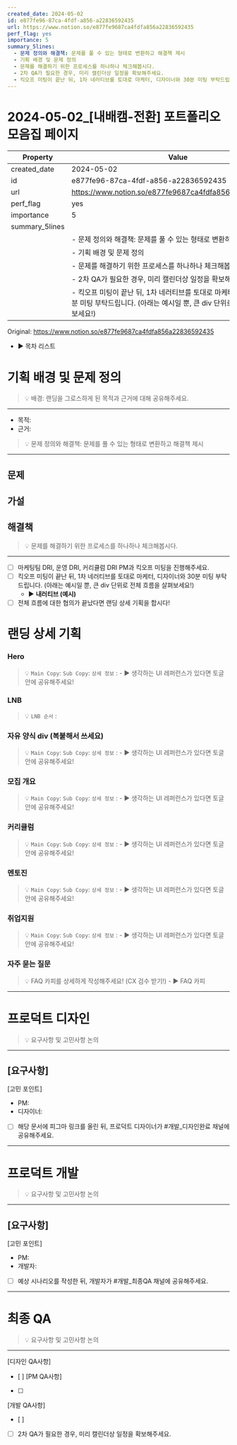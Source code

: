 ```yaml
---
created_date: 2024-05-02
id: e877fe96-87ca-4fdf-a856-a22836592435
url: https://www.notion.so/e877fe9687ca4fdfa856a22836592435
perf_flag: yes
importance: 5
summary_5lines:
  - 문제 정의와 해결책: 문제를 풀 수 있는 형태로 변환하고 해결책 제시
  - 기획 배경 및 문제 정의
  - 문제를 해결하기 위한 프로세스를 하나하나 체크해봅시다.
  - 2차 QA가 필요한 경우, 미리 캘린더상 일정을 확보해주세요.
  - 킥오프 미팅이 끝난 뒤, 1차 네러티브를 토대로 마케터, 디자이너와 30분 미팅 부탁드립니다. (아래는 예시일 뿐, 큰 div 단위로 전체 흐름을 살펴보세요!)
---
```


# 2024-05-02_[내배캠-전환] 포트폴리오 모음집 페이지

| Property | Value |
| --- | --- |
| created_date | 2024-05-02 |
| id | e877fe96-87ca-4fdf-a856-a22836592435 |
| url | https://www.notion.so/e877fe9687ca4fdfa856a22836592435 |
| perf_flag | yes |
| importance | 5 |
| summary_5lines | |
|  | - 문제 정의와 해결책: 문제를 풀 수 있는 형태로 변환하고 해결책 제시 |
|  | - 기획 배경 및 문제 정의 |
|  | - 문제를 해결하기 위한 프로세스를 하나하나 체크해봅시다. |
|  | - 2차 QA가 필요한 경우, 미리 캘린더상 일정을 확보해주세요. |
|  | - 킥오프 미팅이 끝난 뒤, 1차 네러티브를 토대로 마케터, 디자이너와 30분 미팅 부탁드립니다. (아래는 예시일 뿐, 큰 div 단위로 전체 흐름을 살펴보세요!) |

Original: https://www.notion.so/e877fe9687ca4fdfa856a22836592435

- ▶ 목차 리스트

#  기획 배경 및 문제 정의
> 💡 배경: 랜딩을 그로스하게 된 목적과 근거에 대해 공유해주세요.

  ---
  - 목적:
  - 근거:
> 💡 문제 정의와 해결책: 문제를 풀 수 있는 형태로 변환하고 해결책 제시

  ---
  문제
  - 
  가설
  - 
  해결책
  - 
> 💡 문제를 해결하기 위한 프로세스를 하나하나 체크해봅시다.

  ---
  - [ ] 마케팅팀 DRI, 운영 DRI, 커리큘럼 DRI PM과 킥오프 미팅을 진행해주세요.
  - [ ] 킥오프 미팅이 끝난 뒤, 1차 네러티브를 토대로 마케터, 디자이너와 30분 미팅 부탁드립니다. (아래는 예시일 뿐, 큰 div 단위로 전체 흐름을 살펴보세요!)
    - ▶ **내러티브 (예시)**
  - [ ] 전체 흐름에 대한 협의가 끝났다면 랜딩 상세 기획을 합시다!

# 랜딩 상세 기획

### Hero
  > 💡 `Main Copy`:
    `Sub Copy`:
    `상세 정보` :
    - ▶ 생각하는 UI 레퍼런스가 있다면 토글 안에 공유해주세요!

### LNB
  > 💡 `LNB 순서` :

### 자유 양식 div (복붙해서 쓰세요) 
  > 💡 `Main Copy`:
    `Sub Copy`:
    `상세 정보` :
    - ▶ 생각하는 UI 레퍼런스가 있다면 토글 안에 공유해주세요!

### 모집 개요
  > 💡 `Main Copy`:
    `Sub Copy`:
    `상세 정보` :
    - ▶ 생각하는 UI 레퍼런스가 있다면 토글 안에 공유해주세요!

### 커리큘럼 
  > 💡 `Main Copy`:
    `Sub Copy`:
    `상세 정보` :
    - ▶ 생각하는 UI 레퍼런스가 있다면 토글 안에 공유해주세요!

### 멘토진
  > 💡 `Main Copy`:
    `Sub Copy`:
    `상세 정보` :
    - ▶ 생각하는 UI 레퍼런스가 있다면 토글 안에 공유해주세요!

### 취업지원
  > 💡 `Main Copy`:
    `Sub Copy`:
    `상세 정보` :
    - ▶ 생각하는 UI 레퍼런스가 있다면 토글 안에 공유해주세요!

### 자주 묻는 질문 
  > 💡 FAQ 카피를 상세하게 작성해주세요! (CX 검수 받기!)
    - ▶ FAQ 카피

---

#  프로덕트 디자인
> 💡 요구사항 및 고민사항 논의

  ---
  [요구사항]
  - 
  [고민 포인트]
  - PM:
  - 디자이너: 
  - [ ] 해당 문서에 피그마 링크를 올린 뒤, 프로덕트 디자이너가 #개발_디자인완료 채널에 공유해주세요.

---

#  프로덕트 개발
> 💡 요구사항 및 고민사항 논의

  ---
  [요구사항]
  - 
  [고민 포인트]
  - PM:
  - 개발자: 
  - [ ] 예상 시나리오를 작성한 뒤, 개발자가 #개발_최종QA 채널에 공유해주세요.

---

#  최종 QA
> 💡 요구사항 및 고민사항 논의

  ---
  [디자인 QA사항]
  - [ ] 
  [PM QA사항]
  - [ ] 
  [개발 QA사항]
  - [ ] 
  - [ ] 2차 QA가 필요한 경우, 미리 캘린더상 일정을 확보해주세요.
